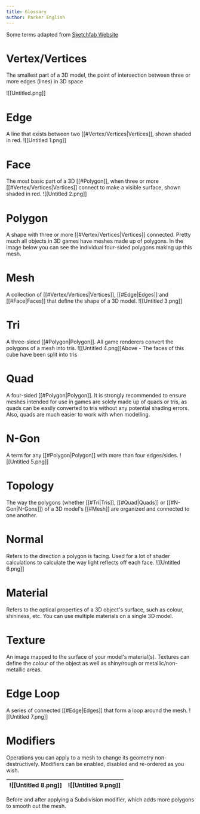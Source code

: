 ```yaml
---
title: Glossary
author: Parker English
---
```

Some terms adapted from [Sketchfab Website]([https://help.sketchfab.com/hc/en-us/articles/360017681872-Glossary-of-3D-Terms#q_terms](https://help.sketchfab.com/hc/en-us/articles/360017681872-Glossary-of-3D-Terms#q_terms))
# Vertex/Vertices
The smallest part of a 3D model, the point of intersection between three or more edges (lines) in 3D space

![[Untitled.png]]

# Edge
A line that exists between two [[#Vertex/Vertices|Vertices]], shown shaded in red.
![[Untitled 1.png]]

# Face
The most basic part of a 3D [[#Polygon]], when three or more [[#Vertex/Vertices|Vertices]] connect to make a visible surface, shown shaded in red.
![[Untitled 2.png]]

# Polygon
A shape with three or more [[#Vertex/Vertices|Vertices]] connected. Pretty much all objects in 3D games have meshes made up of polygons. In the image below you can see the individual four-sided polygons making up this mesh.
# Mesh
A collection of [[#Vertex/Vertices|Vertices]], [[#Edge|Edges]] and [[#Face|Faces]] that define the shape of a 3D model.
![[Untitled 3.png]]

# Tri
A three-sided [[#Polygon|Polygon]]. All game renderers convert the polygons of a mesh into tris.
![[Untitled 4.png]]Above - The faces of this cube have been split into tris

# Quad
A four-sided [[#Polygon|Polygon]]. It is strongly recommended to ensure meshes intended for use in games are solely made up of quads or tris, as quads can be easily converted to tris without any potential shading errors. Also, quads are much easier to work with when modelling.

# N-Gon
A term for any [[#Polygon|Polygon]] with more than four edges/sides.
![[Untitled 5.png]]

# Topology
The way the polygons (whether [[#Tri|Tris]], [[#Quad|Quads]] or [[#N-Gon|N-Gons]]) of a 3D model's [[#Mesh]] are organized and connected to one another.

# Normal
Refers to the direction a polygon is facing. Used for a lot of shader calculations to calculate the way light reflects off each face.
![[Untitled 6.png]]

# Material
Refers to the optical properties of a 3D object's surface, such as colour, shininess, etc. You can use multiple materials on a single 3D model.

# Texture
An image mapped to the surface of your model's material(s). Textures can define the colour of the object as well as shiny/rough or metallic/non-metallic areas.

# Edge Loop
A series of connected [[#Edge|Edges]] that form a loop around the mesh.
![[Untitled 7.png]]

# Modifiers
Operations you can apply to a mesh to change its geometry non-destructively. Modifiers can be enabled, disabled and re-ordered as you wish.


| ![[Untitled 8.png]] | ![[Untitled 9.png]] |
| ------------------- | ------------------- |
Before and after applying a Subdivision modifier, which adds more polygons to smooth out the mesh.